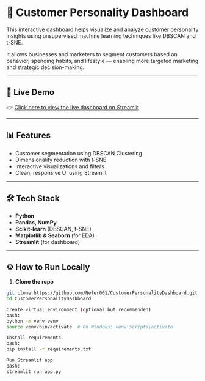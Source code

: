 # 🧠 Customer Personality Dashboard

This interactive dashboard helps visualize and analyze customer personality insights using unsupervised machine learning techniques like DBSCAN and t-SNE.

It allows businesses and marketers to segment customers based on behavior, spending habits, and lifestyle — enabling more targeted marketing and strategic decision-making.

---

## 🚀 Live Demo

👉 [Click here to view the live dashboard on Streamlit](https://customerpersonalitydashboard.streamlit.app/)

---

## 📊 Features

- Customer segmentation using DBSCAN Clustering
- Dimensionality reduction with t-SNE
- Interactive visualizations and filters
- Clean, responsive UI using Streamlit

---

## 🛠️ Tech Stack

- **Python**
- **Pandas, NumPy**
- **Scikit-learn** (DBSCAN, t-SNE)
- **Matplotlib & Seaborn** (for EDA)
- **Streamlit** (for dashboard)

---

## ⚙️ How to Run Locally

1. **Clone the repo**

```bash
git clone https://github.com/Nefer001/CustomerPersonalityDashboard.git
cd CustomerPersonalityDashboard

Create virtual environment (optional but recommended)
bash:
python -m venv venv
source venv/bin/activate  # On Windows: venv\Scripts\activate

Install requirements
bash:
pip install -r requirements.txt

Run Streamlit app
bash:
streamlit run app.py
